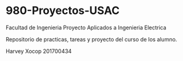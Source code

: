 # 980-Proyectos-USAC
Facultad de Ingenieria
Proyecto Aplicados a Ingenieria Electrica

Repositorio de practicas, tareas y proyecto del curso de los alumno.

Harvey Xocop 201700434
